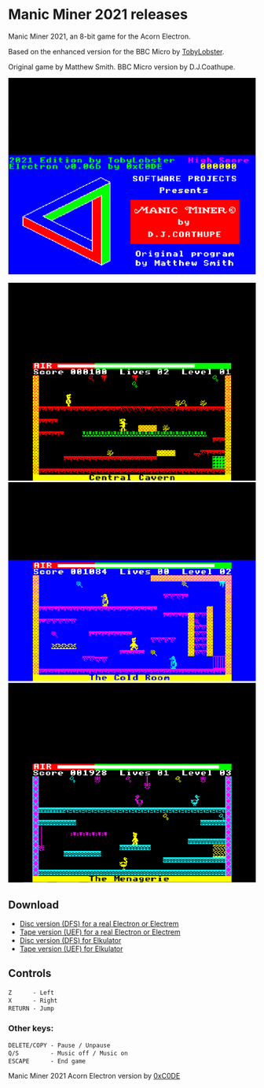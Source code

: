 # Manic Miner 2021 releases

Manic Miner 2021, an 8-bit game for the Acorn Electron.

Based on the enhanced version for the BBC Micro by [TobyLobster](https://github.com/TobyLobster/ManicMiner2021).

Original game by Matthew Smith. BBC Micro version by D.J.Coathupe.


![Manic Miner 2021 Intro Screen](https://github.com/0xC0DE6502/manic-miner-2021-releases/blob/main/res/intro-screen.png?raw=true)

![Manic Miner 2021 Screenshot 1](https://github.com/0xC0DE6502/manic-miner-2021-releases/blob/main/res/screenshot1.png?raw=true)
![Manic Miner 2021 Screenshot 2](https://github.com/0xC0DE6502/manic-miner-2021-releases/blob/main/res/screenshot2.png?raw=true)
![Manic Miner 2021 Screenshot 3](https://github.com/0xC0DE6502/manic-miner-2021-releases/blob/main/res/screenshot3.png?raw=true)

## Download
* [Disc version (DFS) for a real Electron or Electrem](https://github.com/0xC0DE6502/manic-miner-2021-releases/raw/main/ManicMiner2021-0.08b.ssd)
* [Tape version (UEF) for a real Electron or Electrem](https://github.com/0xC0DE6502/manic-miner-2021-releases/raw/main/ManicMiner2021-0.08b.uef)
* [Disc version (DFS) for Elkulator](https://github.com/0xC0DE6502/manic-miner-2021-releases/raw/main/ManicMiner2021-0.08b-Elkulator.ssd)
* [Tape version (UEF) for Elkulator](https://github.com/0xC0DE6502/manic-miner-2021-releases/raw/main/ManicMiner2021-0.08b-Elkulator.uef)

## Controls

```
Z      - Left
X      - Right
RETURN - Jump
```

### Other keys:

```
DELETE/COPY - Pause / Unpause
Q/S         - Music off / Music on
ESCAPE      - End game
```

Manic Miner 2021 Acorn Electron version by [0xC0DE](https://twitter.com/0xC0DE6502)
